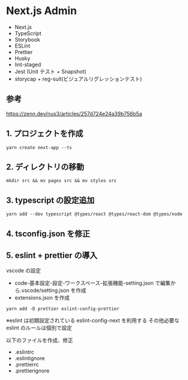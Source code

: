 # Next.js Admin

- Next.js
- TypeScript
- Storybook
- ESLint
- Prettier
- Husky
- lint-staged
- Jest (Unit テスト + Snapshot)
- storycap + reg-suit(ビジュアルリグレッションテスト)

## 参考

<https://zenn.dev/nus3/articles/257d724e24a39b756b5a>

## 1. プロジェクトを作成

```:bash
yarn create next-app --ts
```

## 2. ディレクトリの移動

```:bash
mkdir src && mv pages src && mv styles src
```

## 3. typescript の設定追加

```:bash
yarn add --dev typescript @types/react @types/react-dom @types/node
```

## 4. tsconfig.json を修正

## 5. eslint + prettier の導入

vscode の設定

- code-基本設定-設定-ワークスペース-拡張機能-setting.json で編集から.vscode/setting.json を作成
- extensions.json を作成

```:bash
yarn add -D prettier eslint-config-prettier
```

※eslint は初期設定されている eslint-config-next を利用する
その他必要な eslint のルールは個別で設定

以下のファイルを作成、修正

- .eslintrc
- .eslintignore
- .prettierrc
- .prettierignore
